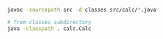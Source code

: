 ```bash
javac -sourcepath src -d classes src/calc/*.java
```

```bash
# from classes subdirectory
java -classpath . calc.Calc
```